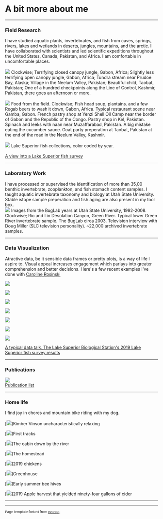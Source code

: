 # A bit more about me
---

### Field Research 
I have studied aquatic plants, invertebrates, and fish from caves, springs, rivers, lakes and wetlands in deserts, jungles, mountains, and the arctic. I have collaborated with scientists and led scientific expeditions throughout the United States, Canada, Pakistan, and Africa. I am comfortable in uncomfortable places.  
<br>
[<img src="images/FieldWork.png?raw=true"/>](images/FieldWork.png) Clockwise; Terrifying closed canopy jungle, Gabon, Africa; Slightly less terrifying open canopy jungle, Gabon, Africa; Tundra stream near Prudoe Bay, Alaska; Village in the Neelum Valley, Pakistan; Beautiful child, Taobat, Pakistan; One of a hundred checkpoints along the Line of Control, Kashmir, Pakistan, there goes an afternoon or more. <br>
<br>
[<img src="images/FieldFood.png?raw=true"/>](images/FieldFood.png) Food from the field. Clockwise; Fish head soup, plantains. and a few Regab beers to wash it down, Gabon, Africa. Typical restaurant scene near Gamba, Gabon. French pastry shop at Yenzi Shell Oil Camp near the border of Gabon and the Republic of the Congo. Pastry shop in Kel, Pakistan. Spinach and leeks with naan near Muzaffarabad, Pakistan. A big mistake eating the cucumber sauce. Goat party preperation at Taobat, Pakistan at the end of the road in the Neelum Valley, Kashmir. <br>
<br>
[<img src="images/MVwork.gif?raw=true"/>](images/MVwork.gif) Lake Superior fish collections, color coded by year. 
<br>
<br>
[A view into a Lake Superior fish survey](https://www.youtube.com/watch?v=VpuPjxWyU7w) <br>

---
### Laboratory Work 
I have processed or supervised the identification of more than 35,00 benthic invertebrate, zooplankton, and fish stomach content samples. I taught aquatic invertebrate taxonomy and biology at Utah State University. Stable istope sample preperation and fish aging are also present in my tool box. 
<br>
[<img src="images/BugLab.png?raw=true"/>](images/BugLab.png) 
Images from the BugLab years at Utah State University, 1992-2008. Clockwise; Rio and I in Desolation Canyon, Green River. Typical lower Green River invertebrate sample. The BugLab circa 2003. Television interview with Doug Miller (SLC television personality). ~22,000 archived invertebrate samples. 
<br>

---
### Data Visualization 
Atractive data, be it sensible data frames or pretty plots, is a way of life I aspire to. Visual appeal increases engagement which parlays into greater comprehension and better decisions. Here's a few recent examples I've done with [Caroline Rosinski](https://twitter.com/carolineroz24)

[<img src="images/ns_os_wtemps3b.png?raw=true"/>](images/ns_os_wtemps3b.png)

[<img src="images/ns_Lengths_Cisco_Vhistogram.png?raw=true"/>](images/ns_Lengths_Cisco_Vhistogram.png)

[<img src="images/ns_os_biomass_CurrentYear_sankey.png?raw=true"/>](images/ns_os_biomass_CurrentYear_sankey.png)

[<img src="images/ns_station_biomass_map_bars.png?raw=true"/>](images/ns_station_biomass_map_bars.png)

[<img src="images/Animated_ns_Age1_cisco_map_bars.gif?raw=true"/>](images/Animated_ns_Age1_cisco_map_bars.gif)

[<img src="images/Animated_CurrentYear_Catch_map.gif?raw=true"/>](images/Animated_CurrentYear_Catch_map.gif)

[<img src="images/LS_Lean-Siscowet-Diets.png?raw=true"/>](images/LS_Lean-Siscowet-Diets.png)

[A typical data talk, The Lake Superior Biological Station's 2019 Lake Superior fish survey results](/pdf/2019-12-26_LS-fish-status_trends.pdf) 

---
### Publications

<img src="images/MVpubs.png?raw=true"/> <br>
[Publication list](/pdf/2019-12-27_MV-Publications.pdf) 
<br>

---
### Home life 
I find joy in chores and mountain bike riding with my dog.  <br> 
<br>
[<img src="images/KV2018.JPG?raw=true"/>]Kimber Vinson uncharacteristically relaxing 

[<img src="images/KV2019.jpg?raw=true"/>]First tracks

[<img src="images/MV_Cabin2018.JPG?raw=true"/>]The cabin down by the river

[<img src="images/Homestead2019.JPG?raw=true"/>]The homestead

[<img src="images/Chickens2019.JPG?raw=true"/>]2019 chickens

[<img src="images/Greenhouse2019.JPG?raw=true"/>]Greenhouse

[<img src="images/Bees2018.JPG?raw=true"/>]Early summer bee hives

[<img src="images/Apples2019.JPG?raw=true"/>]2019 Apple harvest that yielded ninety-four gallons of cider

---

---
<p style="font-size:11px">Page template forked from <a href="https://github.com/evanca/quick-portfolio">evanca</a></p>
<!-- Remove above link if you don't want to attibute -->
